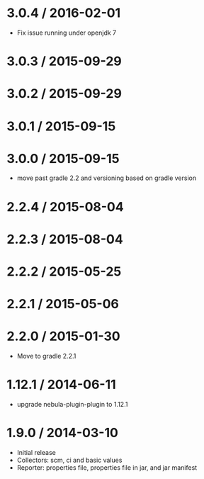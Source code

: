 3.0.4 / 2016-02-01
==================

* Fix issue running under openjdk 7

3.0.3 / 2015-09-29
==================

3.0.2 / 2015-09-29
==================

3.0.1 / 2015-09-15
==================

3.0.0 / 2015-09-15
==================

* move past gradle 2.2 and versioning based on gradle version

2.2.4 / 2015-08-04
==================

2.2.3 / 2015-08-04
==================

2.2.2 / 2015-05-25
==================

2.2.1 / 2015-05-06
==================

2.2.0 / 2015-01-30
==================

* Move to gradle 2.2.1

1.12.1 / 2014-06-11
===================

* upgrade nebula-plugin-plugin to 1.12.1

1.9.0 / 2014-03-10
==================

* Initial release
* Collectors: scm, ci and basic values
* Reporter: properties file, properties file in jar, and jar manifest

